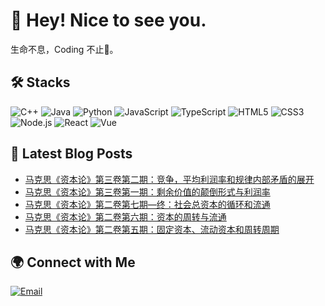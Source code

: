 # 👋 Hey! Nice to see you.

生命不息，Coding 不止🌱。

## 🛠️ Stacks

![C++](https://img.shields.io/badge/-C++-00599C?style=flat-square&logo=c%2B%2B&logoColor=white)
![Java](https://img.shields.io/badge/-Java-007396?style=flat-square&logo=java&logoColor=white)
![Python](https://img.shields.io/badge/-Python-3776AB?style=flat-square&logo=python&logoColor=white)
![JavaScript](https://img.shields.io/badge/-JavaScript-F7DF1E?style=flat-square&logo=javascript&logoColor=black)
![TypeScript](https://img.shields.io/badge/-TypeScript-3178C6?style=flat-square&logo=typescript&logoColor=white)
![HTML5](https://img.shields.io/badge/-HTML5-E34F26?style=flat-square&logo=html5&logoColor=white)
![CSS3](https://img.shields.io/badge/-CSS3-1572B6?style=flat-square&logo=css3&logoColor=white)
![Node.js](https://img.shields.io/badge/-Node.js-339933?style=flat-square&logo=node.js&logoColor=white)
![React](https://img.shields.io/badge/-React-45b8d8?style=flat-square&logo=react&logoColor=white)
![Vue](https://img.shields.io/badge/-Vue-4FC08D?style=flat-square&logo=vue.js&logoColor=white)

## 📕 Latest Blog Posts

<!-- BLOG-POST-LIST:START -->
- [马克思《资本论》第三卷第二期：竞争，平均利润率和规律内部矛盾的展开](https://blog.invictusqiu.top/2025/06/08/Capital-13/)
- [马克思《资本论》第三卷第一期：剩余价值的颠倒形式与利润率](https://blog.invictusqiu.top/2025/06/07/Capital-12/)
- [马克思《资本论》第二卷第七期—终：社会总资本的循环和流通](https://blog.invictusqiu.top/2025/06/06/Capital-11/)
- [马克思《资本论》第二卷第六期：资本的周转与流通](https://blog.invictusqiu.top/2025/06/05/Capital-10/)
- [马克思《资本论》第二卷第五期：固定资本、流动资本和周转周期](https://blog.invictusqiu.top/2025/06/04/Capital-09/)
<!-- BLOG-POST-LIST:END -->

## 🌍 Connect with Me
[![Email](https://img.shields.io/badge/Email-qqdas522%40gmail.com-blue?style=flat-square&logo=gmail&logoColor=white)](mailto:qqdas522@gmail.com)

